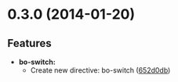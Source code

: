 <a name="0.3.0"></a>
# 0.3.0 (2014-01-20)

## Features

- **bo-switch:**
  - Create new directive: bo-switch ([652d0db](https://github.com/Pasvaz/bindonce/commit/652d0db04325166a180377c738a376543b5f2357))